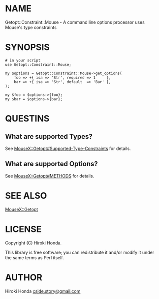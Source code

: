 # NAME

Getopt::Constraint::Mouse - A command line options processor uses Mouse's type constraints

# SYNOPSIS

    # in your script
    use Getopt::Constraint::Mouse;

    my $options = Getopt::Constraint::Mouse->get_options(
        foo => +{ isa => 'Str', required => 1     },
        bar => +{ isa => 'Str', default  => 'Bar' },
    );

    my $foo = $options->{foo};
    my $bar = $options->{bar};

# QUESTINS

## What are supported Types?

See [MouseX::Getopt\#Supported-Type-Constraints](http://search.cpan.org/perldoc?MouseX::Getopt\#Supported-Type-Constraints) for details.

## What are supported Options?

See [MouseX::Getopt\#METHODS](http://search.cpan.org/perldoc?MouseX::Getopt\#METHODS) for details.

# SEE ALSO

[MouseX::Getopt](http://search.cpan.org/perldoc?MouseX::Getopt)

# LICENSE

Copyright (C) Hiroki Honda.

This library is free software; you can redistribute it and/or modify
it under the same terms as Perl itself.

# AUTHOR

Hiroki Honda <cside.story@gmail.com>

